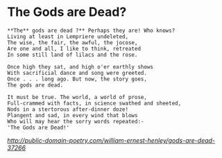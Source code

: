 # The Gods are Dead?

    **The** gods are dead ?** Perhaps they are! Who knows?
    Living at least in Lempriere undeleted,
    The wise, the fair, the awful, the jocose,
    Are one and all, I like to think, retreated
    In some still land of lilacs and the rose.

    Once high they sat, and high o'er earthly shows
    With sacrificial dance and song were greeted.
    Once . . . long ago. But now, the story goes,
    The gods are dead.

    It must be true. The world, a world of prose,
    Full-crammed with facts, in science swathed and sheeted,
    Nods in a stertorous after-dinner doze!
    Plangent and sad, in every wind that blows
    Who will may hear the sorry words repeated:-
    'The Gods are Dead!'

*http://public-domain-poetry.com/william-ernest-henley/gods-are-dead-37266*
